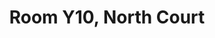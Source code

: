 ---
basin: 'No'
cudn: true
floor: Second
grade: 5
images:
- /room_database/images/noc/y10_1.jpg
- /room_database/images/noc/y10_2.jpg
- /room_database/images/noc/y10_3.jpg
- /room_database/images/noc/y10_4.jpg
living_room: 'No'
location: North Court
name: Y10
network: Wired and Wireless
title: Room Y10, North Court
---